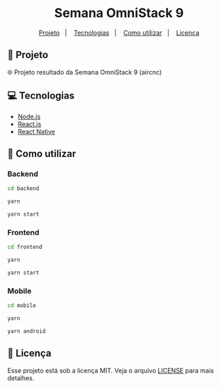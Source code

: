 <h1 align="center">
  Semana OmniStack 9
</h1>

<p align="center">
  <a href="#rocket-projeto">Projeto</a>&nbsp;&nbsp;&nbsp;|&nbsp;&nbsp;&nbsp;
  <a href="#computer-tecnologias">Tecnologias</a>&nbsp;&nbsp;&nbsp;|&nbsp;&nbsp;&nbsp;
  <a href="#thinking-como-utilizar">Como utilizar</a>&nbsp;&nbsp;&nbsp;|&nbsp;&nbsp;&nbsp;
  <a href="#memo-licença">Licença</a>
</p>

## :rocket: Projeto

:globe_with_meridians: Projeto resultado da Semana OmniStack 9 (aircnc)

## :computer: Tecnologias

- [Node.js](https://nodejs.org/en/)
- [React.js](https://pt-br.reactjs.org/)
- [React Native](https://facebook.github.io/react-native/)

## :thinking: Como utilizar

### Backend

````sh
cd backend
````

````sh
yarn
````

````sh
yarn start
````

### Frontend

````sh
cd frontend
````

````sh
yarn
````

````sh
yarn start
````

### Mobile

````sh
cd mobile
````

````sh
yarn
````

````sh
yarn android
````

## :memo: Licença

Esse projeto está sob a licença MIT. Veja o arquivo [LICENSE](LICENSE) para mais detalhes.
